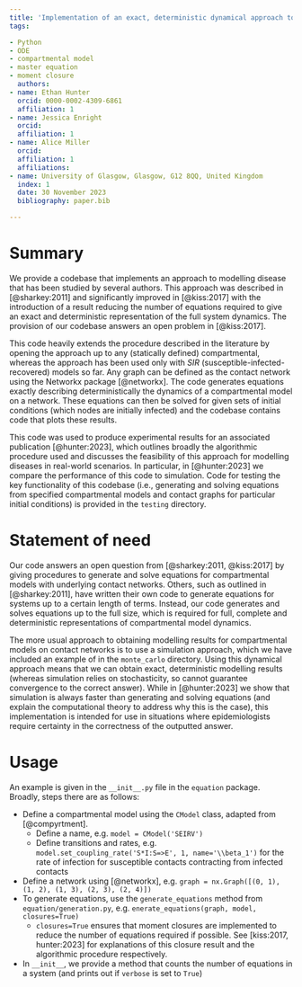 ```yaml
---
title: 'Implementation of an exact, deterministic dynamical approach to compartmental models of disease'
tags:

- Python
- ODE
- compartmental model
- master equation
- moment closure
  authors:
- name: Ethan Hunter
  orcid: 0000-0002-4309-6861
  affiliation: 1
- name: Jessica Enright
  orcid:
  affiliation: 1
- name: Alice Miller
  orcid:
  affiliation: 1
  affiliations:
- name: University of Glasgow, Glasgow, G12 8QQ, United Kingdom
  index: 1
  date: 30 November 2023
  bibliography: paper.bib

---
```


# Summary

We provide a codebase that implements an approach to modelling disease that has been studied by several authors. This 
approach was described in [@sharkey:2011] and significantly improved in [@kiss:2017] with the introduction of
a result reducing the number of equations required to give an exact and deterministic representation of the full system
dynamics. The provision of our codebase answers an open problem in [@kiss:2017].

This code heavily extends the procedure described in the literature by opening the
approach up to any (statically defined) compartmental, whereas the
approach has been used only with $SIR$ (susceptible-infected-recovered) models so far. Any graph can be defined as the
contact network using the Networkx package [@networkx]. The code generates equations exactly describing
deterministically the dynamics of a compartmental model on a network. These equations can then be solved for given sets
of initial conditions (which nodes are initially infected) and the codebase contains code that plots these results.

This code was used to produce experimental results for an associated publication [@hunter:2023], which outlines broadly
the algorithmic procedure used and discusses the feasibility of this approach for modelling diseases in real-world
scenarios. In particular, in [@hunter:2023] we compare the performance of this code to simulation. Code for testing the
key functionality of this codebase (i.e., generating and solving equations from specified compartmental models and 
contact graphs for particular initial conditions) is provided in the `testing` directory.

# Statement of need

Our code answers an open question from [@sharkey:2011, @kiss:2017] by giving procedures to generate and solve equations
for compartmental models with underlying contact networks. Others, such as outlined in [@sharkey:2011], have written
their own code to
generate equations for systems up to a certain length of terms. Instead, our code generates and solves equations up to
the full size, which is required for full, complete and deterministic representations of compartmental model dynamics.

The more usual approach to obtaining modelling results for compartmental models on contact networks is to use a simulation 
approach, which we have included an example of in the `monte_carlo` directory. Using this dynamical approach means that 
we can obtain exact, deterministic modelling results (whereas simulation relies on stochasticity, so cannot guarantee 
convergence to the correct answer). While in [@hunter:2023] we show that simulation is always faster than generating and 
solving equations (and explain the computational theory to address why this is the case), this implementation is 
intended for use in situations where epidemiologists require certainty in the correctness of the outputted answer.

# Usage

An example is given in the `__init__.py` file in the `equation` package. Broadly, steps there are as follows:

- Define a compartmental model using the `CModel` class, adapted from [@compyrtment].
    - Define a name, e.g. `model = CModel('SEIRV')`
    - Define transitions and rates, e.g. `model.set_coupling_rate('S*I:S=>E', 1, name='\\beta_1')` for the rate of
      infection for susceptible contacts contracting from infected contacts
- Define a network using [@networkx], e.g. `graph = nx.Graph([(0, 1), (1, 2), (1, 3), (2, 3), (2, 4)])`
- To generate equations, use the `generate_equations` method from `equation/generation.py`, e.g.
  `enerate_equations(graph, model, closures=True)`
    - `closures=True` ensures that moment closures are implemented to reduce the number of equations required if
      possible.
      See [kiss:2017, hunter:2023] for explanations of this closure result and the algorithmic procedure respectively.
- In `__init__`, we provide a method that counts the number of equations in a system (and prints out if `verbose` is
  set to `True`)